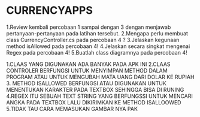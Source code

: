 # CURRENCYAPPS

1.Review kembali percobaan 1 sampai dengan 3 dengan menjawab pertanyaan-pertanyaan pada latihan tersebut. 
2.Mengapa perlu membuat class CurrencyController.cs pada percobaan 4 ? 
3.Jelaskan kegunaan method isAllowed pada percobaan 4! 
4.Jelaskan secara singkat mengenai Regex pada percobaan 4! 
5.Buatlah class diagramnya pada percobaan 4!

1.CLAAS YANG DIGUNAKAN ADA BANYAK PADA APK INI
2.CLAAS CONTROLER BERFUNGSI UNTUK MENYIMPAN METHOD DALAM PROGRAM ATAU UNTUK MENGUBAH MATA UANG DARI DOLAR KE RUPIAH
3. METHOD ISALLOWED BERFUNGSI ATAU DIGUNAKAN UNTUK MENENTUKAN KARAKTER PADA TEXTBOX SEHINGGA BISA DI RUNING
4.REGEX ITU SEBUAH TEXT STRING YANG BERFUNGSSI UNTUK MENCARI ANGKA PADA TEXTBOX LALU DIKIRIMKAN KE METHOD ISALLOOWED
5.TIDAK TAU CARA MEMASUKAN GAMBAR NYA PAK
